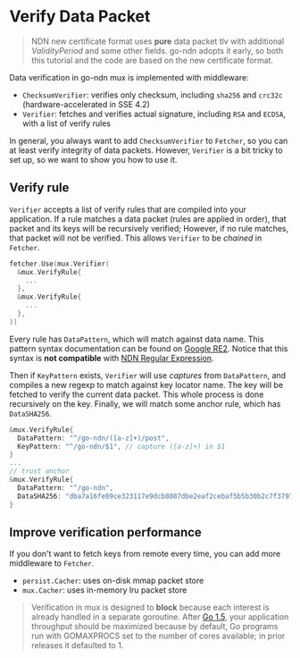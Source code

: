 # Verify Data Packet

> NDN new certificate format uses __pure__ data packet tlv with additional _ValidityPeriod_ and some other fields. go-ndn adopts it early, so both this tutorial and the code are based on the new certificate format.

Data verification in go-ndn mux is implemented with middleware:

- `ChecksumVerifier`: verifies only checksum, including `sha256` and `crc32c` (hardware-accelerated in SSE 4.2)
- `Verifier`: fetches and verifies actual signature, including `RSA` and `ECDSA`, with a list of verify rules

In general, you always want to add `ChecksumVerifier` to `Fetcher`, so you can at least verify integrity of data packets. However, `Verifier` is a bit tricky to set up, so we want to show you how to use it.

## Verify rule

`Verifier` accepts a list of verify rules that are compiled into your application. If a rule matches a data packet (rules are applied in order), that packet and its keys will be recursively verified; However, if no rule matches, that packet will not be verified. This allows `Verifier` to be _chained_ in `Fetcher`.

```go
fetcher.Use(mux.Verifier(
  &mux.VerifyRule{
    ...
  },
  &mux.VerifyRule{
    ...
  },
))
```

Every rule has `DataPattern`, which will match against data name. This pattern syntax documentation can be found on [Google RE2](https://github.com/google/re2/wiki/Syntax). Notice that this syntax is __not compatible__ with [NDN Regular Expression](http://named-data.net/doc/ndn-cxx/current/tutorials/utils-ndn-regex.html).

Then if `KeyPattern` exists, `Verifier` will use _captures_ from `DataPattern`, and compiles a new regexp to match against key locator name. The key will be fetched to verify the current data packet. This whole process is done recursively on the key. Finally, we will match some anchor rule, which has `DataSHA256`.

```go
&mux.VerifyRule{
  DataPattern: "^/go-ndn/([a-z]+)/post",
  KeyPattern: "^/go-ndn/$1", // capture ([a-z]+) in $1
}
...
// trust anchor
&mux.VerifyRule{
  DataPattern: "^/go-ndn",
  DataSHA256: "dba7a16fe89ce323117e9dcb8087dbe2eaf2cebaf5b5b30b2c7f3797c3b52550",
}
```

## Improve verification performance

If you don't want to fetch keys from remote every time, you can add more middleware to `Fetcher`.

- `persist.Cacher`: uses on-disk mmap packet store
- `mux.Cacher`: uses in-memory lru packet store

> Verification in mux is designed to __block__ because each interest is already handled in a separate goroutine. After [Go 1.5](https://golang.org/doc/go1.5), your application throughput should be maximized because by default, Go programs run with GOMAXPROCS set to the number of cores available; in prior releases it defaulted to 1.

